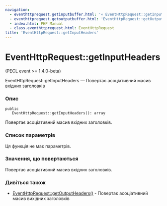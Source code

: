 ```yaml
---
navigation:
  - eventhttprequest.getinputbuffer.html: '« EventHttpRequest::getInputBuffer'
  - eventhttprequest.getoutputbuffer.html: 'EventHttpRequest::getOutputBuffer »'
  - index.html: PHP Manual
  - class.eventhttprequest.html: EventHttpRequest
title: 'EventHttpRequest::getInputHeaders'
---
```

# EventHttpRequest::getInputHeaders

(PECL event >= 1.4.0-beta)

EventHttpRequest::getInputHeaders — Повертає асоціативний масив вхідних заголовків

### Опис

```methodsynopsis
public
   EventHttpRequest::getInputHeaders(): array
```

Повертає асоціативний масив вхідних заголовків.

### Список параметрів

Ця функція не має параметрів.

### Значення, що повертаються

Повертає асоціативний масив вхідних заголовків.

### Дивіться також

-   [EventHttpRequest::getOutputHeaders()](eventhttprequest.getoutputheaders.html) - Повертає асоціативний масив вихідних заголовків
